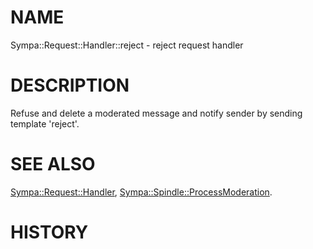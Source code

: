 # NAME

Sympa::Request::Handler::reject - reject request handler

# DESCRIPTION

Refuse and delete a moderated message and notify sender
by sending template 'reject'.

# SEE ALSO

[Sympa::Request::Handler](./Sympa-Request-Handler.3.md), [Sympa::Spindle::ProcessModeration](./Sympa-Spindle-ProcessModeration.3.md).

# HISTORY

